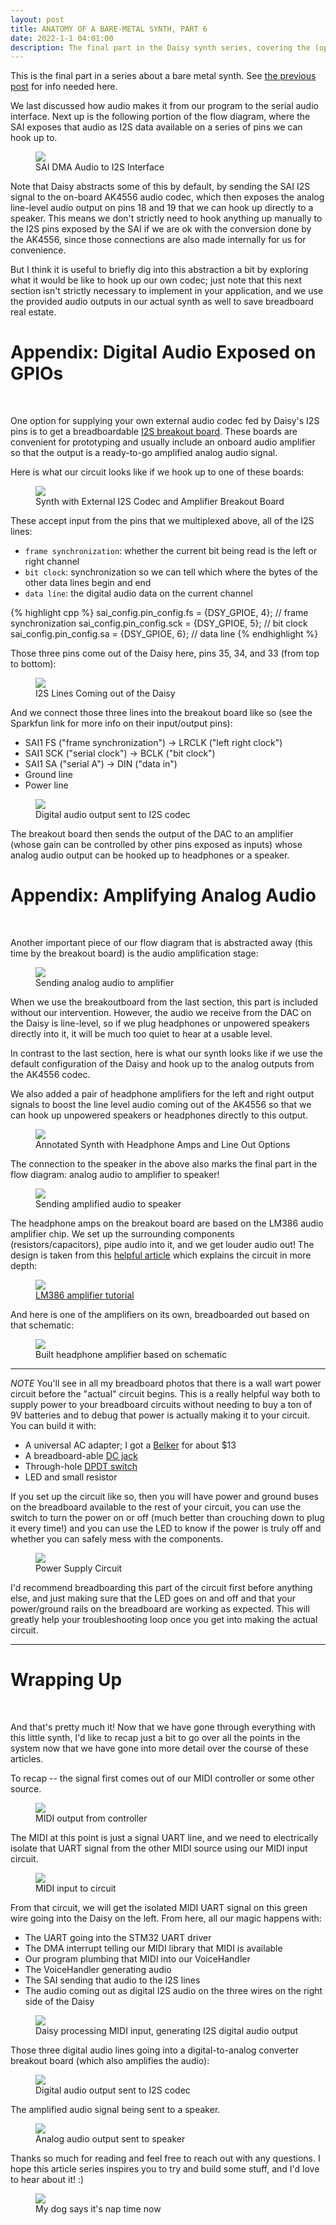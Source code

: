 ```yaml
---
layout: post
title: ANATOMY OF A BARE-METAL SYNTH, PART 6
date: 2022-1-1 04:01:00
description: The final part in the Daisy synth series, covering the (optional) audio amplification.
---
```


This is the final part in a series about a bare metal synth. See [the previous post](/2021/12/31/anatomyofabaremetalsynth_part5.html) for info needed here.

We last discussed how audio makes it from our program to the serial audio interface. Next up is the following portion of the flow diagram, where the SAI exposes that audio as I2S data
available on a series of pins we can hook up to.

<figure>
  <img class="col center" src="/img/bare_metal/flow_diagram_highlights/5_I2S_codec.png">
  <figcaption>SAI DMA Audio to I2S Interface</figcaption>
</figure>

Note that Daisy abstracts some of this by default, by sending the SAI I2S signal to the on-board AK4556
audio codec, which then exposes the analog line-level audio output on pins 18 and 19 that we can hook up directly to a speaker. This means we don't strictly need to 
hook anything up manually to the I2S pins exposed by the SAI if we are ok with the conversion done by the AK4556, since those connections are also made internally for us for convenience. 

But I think it is useful to briefly dig into this abstraction a bit by exploring what it would be like to hook up our own codec; just note that this next section isn't
strictly necessary to implement in your application, and we use the provided audio outputs in our actual synth as well to save breadboard real estate.

# Appendix: Digital Audio Exposed on GPIOs
<br>

One option for supplying your own external audio codec fed by Daisy's I2S pins is to get a breadboardable [I2S breakout board](https://learn.sparkfun.com/tutorials/i2s-audio-breakout-hookup-guide). These boards are convenient for prototyping and usually include an onboard audio amplifier so that the output is a ready-to-go amplified
analog audio signal.

Here is what our circuit looks like if we hook up to one of these boards:
<figure>
  <img class="col center" src="/img/bare_metal/i2s_external_codec.jpg">
  <figcaption>Synth with External I2S Codec and Amplifier Breakout Board</figcaption>
</figure>

These accept input from
the pins that we multiplexed above, all of the I2S lines:
- `frame synchronization`: whether the current bit being read is the left or right channel
- `bit clock`: synchronization so we can tell which where the bytes of the other data lines begin and end
- `data line`: the digital audio data on the current channel

{% highlight cpp %}
sai_config.pin_config.fs   = {DSY_GPIOE, 4}; // frame synchronization
sai_config.pin_config.sck  = {DSY_GPIOE, 5}; // bit clock
sai_config.pin_config.sa   = {DSY_GPIOE, 6}; // data line
{% endhighlight %}

Those three pins come out of the Daisy here, pins 35, 34, and 33 (from top to bottom):
<figure>
  <img class="col center" src="/img/bare_metal/2_uartin_highlight.jpg">
  <figcaption>I2S Lines Coming out of the Daisy</figcaption>
</figure>

And we connect those three lines into the breakout board like so (see the Sparkfun link for more info on their input/output pins):
- SAI1 FS ("frame synchronization") -> LRCLK ("left right clock")
- SAI1 SCK ("serial clock") -> BCLK ("bit clock")
- SAI1 SA ("serial A") -> DIN ("data in")
- Ground line
- Power line

<figure>
  <img class="col center" src="/img/bare_metal/3_i2s_out.jpg">
  <figcaption>Digital audio output sent to I2S codec</figcaption>
</figure>

The breakout board then sends the output of the DAC to an amplifier (whose gain can be controlled by other pins exposed as inputs) whose analog audio output
can be hooked up to headphones or a speaker.

# Appendix: Amplifying Analog Audio
<br>

Another important piece of our flow diagram that is abstracted away (this time by the breakout board) is the audio amplification
stage:

<figure>
  <img class="col center" src="/img/bare_metal/flow_diagram_highlights/6_codec_to_amp.png">
  <figcaption>Sending analog audio to amplifier</figcaption>
</figure>

When we use the breakoutboard from the last section, this part is included without our intervention.
However, the audio we receive from the DAC on the Daisy is line-level, so if we plug headphones or unpowered speakers directly into it, it will be much too quiet
to hear at a usable level.

In contrast to the last section, here is what our synth looks like if we use the default configuration of the Daisy and hook up to the analog 
outputs from the AK4556 codec. 

We also added a pair of headphone amplifiers for the left and right output signals to boost the line level
audio coming out of the AK4556 so that we can hook up unpowered speakers or headphones directly to this output.

<figure>
  <img class="col center" src="/img/bare_metal/overhead_synth_highlight.jpeg">
  <figcaption>Annotated Synth with Headphone Amps and Line Out Options</figcaption>
</figure>

The connection to the speaker in the above also marks the final part in the flow diagram: analog audio to amplifier to speaker!

<figure>
  <img class="col center" src="/img/bare_metal/flow_diagram_highlights/7_amp_to_speaker.png">
  <figcaption>Sending amplified audio to speaker</figcaption>
</figure>

The headphone amps on the breakout board are based on the LM386 audio amplifier chip. We set up the surrounding components (resistors/capacitors),
pipe audio into it, and we get louder audio out!
The design is taken from this [helpful article](https://www.instructables.com/Tales-From-the-Chip-LM386-Audio-Amplifier/) which explains the circuit 
in more depth:
<figure>
  <img class="col center" src="/img/bare_metal/instructable_lm386.png">
  <figcaption><a href="https://www.instructables.com/Tales-From-the-Chip-LM386-Audio-Amplifier/"> LM386 amplifier tutorial</a></figcaption>
</figure>

And here is one of the amplifiers on its own, breadboarded out based on that schematic:

<figure>
  <img class="col center" src="/img/bare_metal/headphone_amp.jpg">
  <figcaption>Built headphone amplifier based on schematic</figcaption>
</figure>

------
*NOTE*
You'll see in all my breadboard photos that there is a wall wart power circuit before the "actual" circuit begins.
This is a really helpful way both to supply power to your breadboard circuits without needing to buy a ton of 9V batteries
and to debug that power is actually making it to your circuit. You can build it with:
- A universal AC adapter; I got a [Belker](https://www.newegg.com/p/2S7-04NU-00166) for about $13
- A breadboard-able [DC jack](https://www.sparkfun.com/products/119)
- Through-hole [DPDT switch](http://www.learningaboutelectronics.com/Articles/Double-pole-double-throw-switch-DPDT)
- LED and small resistor


 If you set up the circuit like so, then you will have power and ground buses on the breadboard available to the rest of your
 circuit, you can use the switch to turn the power on or off (much better than crouching down to plug it every time!) and
 you can use the LED to know if the power is truly off and whether you can safely mess with the components.

<figure>
  <img class="col center" src="/img/bare_metal/power_supply_circuit.jpg">
  <figcaption>Power Supply Circuit</figcaption>
</figure>

I'd recommend breadboarding this part of the circuit first before anything else, and just making sure that the LED goes on and off and 
that your power/ground rails on the breadboard are working as expected. This will greatly help your troubleshooting loop once you get into
making the actual circuit.

------


# Wrapping Up
<br>

And that's pretty much it! Now that we have gone through everything with this little synth, I'd like to recap just a bit to go over all the
points in the system now that we have gone into more detail over the course of these articles.

To recap -- the signal first comes out of our MIDI controller or some other source. 

<figure>
  <img class="col center" src="/img/bare_metal/0_midiout.jpg">
  <figcaption>MIDI output from controller</figcaption>
</figure>

The MIDI at this point is just a signal UART line,
and we need to electrically isolate that UART signal from the other MIDI source using our MIDI input circuit.

<figure>
  <img class="col center" src="/img/bare_metal/1_midiin.jpg">
  <figcaption>MIDI input to circuit</figcaption>
</figure>

From that circuit, we will get the isolated MIDI UART signal on this green wire going into the Daisy on the left.
From here, all our magic happens with:
- The UART going into the STM32 UART driver
- The DMA interrupt telling our MIDI library that MIDI is available
- Our program plumbing that MIDI into our VoiceHandler
- The VoiceHandler generating audio
- The SAI sending that audio to the I2S lines 
- The audio coming out as digital I2S audio on the three wires on the right side of the Daisy

<figure>
  <img class="col center" src="/img/bare_metal/2_uartin.jpg">
  <figcaption>Daisy processing MIDI input, generating I2S digital audio output</figcaption>
</figure>

Those three digital audio lines going into a digital-to-analog converter breakout board (which also amplifies the audio):

<figure>
  <img class="col center" src="/img/bare_metal/3_i2s_out.jpg">
  <figcaption>Digital audio output sent to I2S codec</figcaption>
</figure>

The amplified audio signal being sent to a speaker.

<figure>
  <img class="col center" src="/img/bare_metal/4_amplified_analog.jpg">
  <figcaption>Analog audio output sent to speaker</figcaption>
</figure>

Thanks so much for reading and feel free to reach out with any questions. I hope this article series inspires you
to try and build some stuff, and I'd love to hear about it! :)

<figure>
  <img class="col center" src="/img/embedded_2/gordon_mel9.jpg">
  <figcaption>My dog says it's nap time now</figcaption>
</figure>
